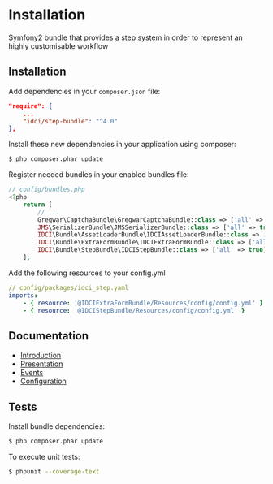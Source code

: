 Installation
============

Symfony2 bundle that provides a step system in order to represent an highly customisable workflow


Installation
------------

Add dependencies in your `composer.json` file:
```json
"require": {
    ...
    "idci/step-bundle": "^4.0"
},
```

Install these new dependencies in your application using composer:
```sh
$ php composer.phar update
```

Register needed bundles in your enabled bundles file:
```php
// config/bundles.php
<?php
    return [
        // ...
        Gregwar\CaptchaBundle\GregwarCaptchaBundle::class => ['all' => true],
        JMS\SerializerBundle\JMSSerializerBundle::class => ['all' => true],
        IDCI\Bundle\AssetLoaderBundle\IDCIAssetLoaderBundle::class => ['all' => true],
        IDCI\Bundle\ExtraFormBundle\IDCIExtraFormBundle::class => ['all' => true],
        IDCI\Bundle\StepBundle\IDCIStepBundle::class => ['all' => true],
    ];
```

Add the following resources to your config.yml
```yml
// config/packages/idci_step.yaml
imports:
    - { resource: '@IDCIExtraFormBundle/Resources/config/config.yml' }
    - { resource: '@IDCIStepBundle/Resources/config/config.yml' }
```


Documentation
-------------

* [Introduction](Resources/doc/introduction.md)
* [Presentation](Resources/doc/presentation.md)
* [Events](Resources/doc/events.md)
* [Configuration](Resources/doc/configuration.md)


Tests
-----

Install bundle dependencies:
```sh
$ php composer.phar update
```

To execute unit tests:
```sh
$ phpunit --coverage-text
```
